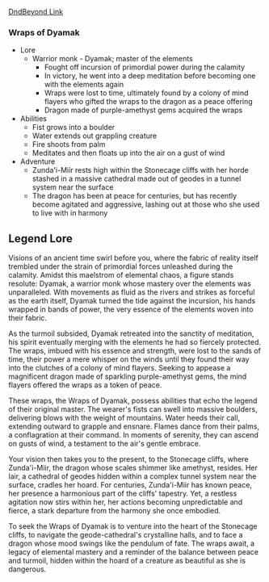 
[DndBeyond Link](https://www.dndbeyond.com/homebrew/creations/view?entityTypeId=112130694&id=7922187)

### Wraps of Dyamak

* Lore
	* Warrior monk - Dyamak; master of the elements
	    * Fought off incursion of primordial power during the calamity
	    * In victory, he went into a deep meditation before becoming one with the elements again
	    * Wraps were lost to time, ultimately found by a colony of mind flayers who gifted the wraps to the dragon as a peace offering
	  * Dragon made of purple-amethyst gems acquired the wraps
* Abilities
	* Fist grows into a boulder
	* Water extends out grappling creature
	* Fire shoots from palm
	* Meditates and then floats up into the air on a gust of wind
* Adventure
	* Zunda'i-Miir rests high within the Stonecage cliffs with her horde stashed in a massive cathedral made out of geodes in a tunnel system near the surface
	* The dragon has been at peace for centuries, but has recently become agitated and aggressive, lashing out at those who she used to live with in harmony

## Legend Lore

Visions of an ancient time swirl before you, where the fabric of reality itself trembled under the strain of primordial forces unleashed during the calamity. Amidst this maelstrom of elemental chaos, a figure stands resolute: Dyamak, a warrior monk whose mastery over the elements was unparalleled. With movements as fluid as the rivers and strikes as forceful as the earth itself, Dyamak turned the tide against the incursion, his hands wrapped in bands of power, the very essence of the elements woven into their fabric.

As the turmoil subsided, Dyamak retreated into the sanctity of meditation, his spirit eventually merging with the elements he had so fiercely protected. The wraps, imbued with his essence and strength, were lost to the sands of time, their power a mere whisper on the winds until they found their way into the clutches of a colony of mind flayers. Seeking to appease a magnificent dragon made of sparkling purple-amethyst gems, the mind flayers offered the wraps as a token of peace.

These wraps, the Wraps of Dyamak, possess abilities that echo the legend of their original master. The wearer's fists can swell into massive boulders, delivering blows with the weight of mountains. Water heeds their call, extending outward to grapple and ensnare. Flames dance from their palms, a conflagration at their command. In moments of serenity, they can ascend on gusts of wind, a testament to the air's gentle embrace.

Your vision then takes you to the present, to the Stonecage cliffs, where Zunda'i-Miir, the dragon whose scales shimmer like amethyst, resides. Her lair, a cathedral of geodes hidden within a complex tunnel system near the surface, cradles her hoard. For centuries, Zunda'i-Miir has known peace, her presence a harmonious part of the cliffs' tapestry. Yet, a restless agitation now stirs within her, her actions becoming unpredictable and fierce, a stark departure from the harmony she once embodied.

To seek the Wraps of Dyamak is to venture into the heart of the Stonecage cliffs, to navigate the geode-cathedral's crystalline halls, and to face a dragon whose mood swings like the pendulum of fate. The wraps await, a legacy of elemental mastery and a reminder of the balance between peace and turmoil, hidden within the hoard of a creature as beautiful as she is dangerous.